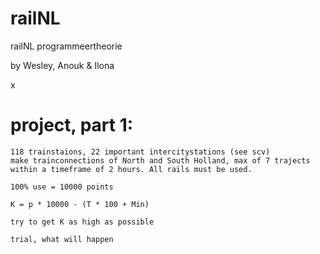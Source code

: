# railNL
railNL programmeertheorie

by Wesley, Anouk & Ilona

x

# project, part 1:
```
118 trainstaions, 22 important intercitystations (see scv)
make trainconnections of North and South Holland, max of 7 trajects within a timeframe of 2 hours. All rails must be used.

100% use = 10000 points

K = p * 10000 - (T * 100 + Min)

try to get K as high as possible

trial, what will happen
```
